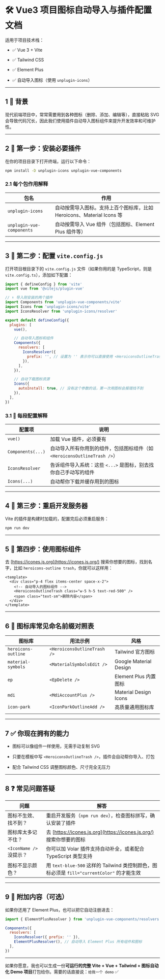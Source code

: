 # 🛠️ Vue3 项目图标自动导入与插件配置文档

适用于项目技术栈：

- ✅ Vue 3 + Vite
    
- ✅ Tailwind CSS
    
- ✅ Element Plus
    
- ✅ 自动导入图标（使用 `unplugin-icons`）

---

## 1 🧩 背景

现代前端项目中，常常需要用到各种图标（删除、添加、编辑等），直接粘贴 SVG 会导致代码冗长，因此我们使用插件自动导入图标组件来提升开发效率和可维护性。

---

## 2 🧱 第一步：安装必要插件

在你的项目目录下打开终端，运行以下命令：

```bash
npm install -D unplugin-icons unplugin-vue-components
```

### 2.1 每个包作用解释

|包名|作用|
|---|---|
|`unplugin-icons`|自动按需导入图标。支持上百个图标库，比如 Heroicons、Material Icons 等|
|`unplugin-vue-components`|自动按需导入 Vue 组件（包括图标、Element Plus 组件等）|

---

## 3 🧱 第二步：配置 `vite.config.js`

打开项目根目录下的 `vite.config.js` 文件（如果你用的是 TypeScript，则是 `vite.config.ts`），添加如下配置：

```js
import { defineConfig } from 'vite'
import vue from '@vitejs/plugin-vue'

// ⬇️ 导入刚安装的两个插件
import Components from 'unplugin-vue-components/vite'
import Icons from 'unplugin-icons/vite'
import IconsResolver from 'unplugin-icons/resolver'

export default defineConfig({
  plugins: [
    vue(),

    // 自动导入图标和组件
    Components({
      resolvers: [
        IconsResolver({
          prefix: '', // 设置为 '' 表示你可以直接使用 <HeroiconsOutlineTrash /> 而不是 <IconHeroiconsOutlineTrash />
        }),
      ],
    }),

    // 自动下载图标资源
    Icons({
      autoInstall: true, // 没有这个参数的话，第一次用图标会报错找不到
    }),
  ],
})
```

### 3.1 👀 每段配置解释

|配置项|说明|
|---|---|
|`vue()`|加载 Vue 插件，必须要有|
|`Components(...)`|自动导入所有你用到的组件，包括图标组件（如 `<HeroiconsOutlineTrash />`）|
|`IconsResolver`|告诉组件导入系统：这些 `<...>` 是图标，别去找你自己手动写的组件|
|`Icons(...)`|自动帮你下载并缓存用到的图标|

---

## 4 🧱 第三步：重启开发服务器

Vite 的插件是构建时加载的，配置完后必须重启服务：

```bash
npm run dev
```

---

## 5 🧪 第四步：使用图标组件

去 [https://icones.js.org](https://icones.js.org/) 搜索你想要的图标，找到名字，比如 `heroicons-outline trash`，你就可以这样用：

```vue
<template>
  <div class="p-4 flex items-center space-x-2">
    <!-- 自动导入的图标组件 -->
    <HeroiconsOutlineTrash class="w-5 h-5 text-red-500" />
    <span class="text-sm">删除内容</span>
  </div>
</template>
```

---

## 6 🧾 图标库常见命名前缀对照表

| 图标库                 | 用法示例                        | 风格                     |
| ------------------- | --------------------------- | ---------------------- |
| `heroicons-outline` | `<HeroiconsOutlineTrash />` | Tailwind 官方图标          |
| `material-symbols`  | `<MaterialSymbolsEdit />`   | Google Material Design |
| `ep`                | `<EpDelete />`              | Element Plus 内置图标      |
| `mdi`               | `<MdiAccountPlus />`        | Material Design Icons  |
| `icon-park`         | `<IconParkOutlineAdd />`    | 高质量通用图标库               |
|                     |                             |                        |

---

## 7 ✅ 你现在拥有的能力

- 图标可以像组件一样使用，无需手动复制 SVG
    
- 只要在模板中写 `<HeroiconsOutlineTrash />`，插件会自动帮你导入、打包
    
- 配合 Tailwind CSS 调整图标颜色、尺寸完全无压力

---

## 8 ❓ 常见问题答疑

|问题|解答|
|---|---|
|图标不生效、找不到？|重启开发服务（`npm run dev`），检查图标拼写，确认安装了插件|
|图标库太多记不住？|去 [https://icones.js.org](https://icones.js.org/) 搜索你想要的图标|
|`<IconName />` 没提示？|你可以加 Volar 插件支持自动补全，或者配合 TypeScript 类型支持|
|图标不显示颜色？|用 `text-blue-500` 这样的 Tailwind 类控制颜色，图标必须是 `fill="currentColor"` 的才能生效|

---

## 9 🎁 附加内容（可选）

如果你还用了 Element Plus，也可以把它自动注册进去：

```js
import { ElementPlusResolver } from 'unplugin-vue-components/resolvers'

Components({
  resolvers: [
    IconsResolver({ prefix: '' }),
    ElementPlusResolver(), // 自动导入 Element Plus 所有组件和图标
  ],
})
```

---

如果你愿意，我也可以生成一份**可运行的完整 Vite + Vue + Tailwind + 图标自动化 Demo 项目**打包给你。需要的话直接说：`给我一个 demo` ✅